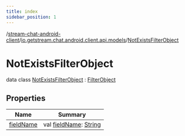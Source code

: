 ```yaml
---
title: index
sidebar_position: 1
---
```

/[stream-chat-android-client](../../index.md)/[io.getstream.chat.android.client.api.models](../index.md)/[NotExistsFilterObject](index.md)  
  
  
  
# NotExistsFilterObject  
data class [NotExistsFilterObject](index.md) : [FilterObject](../FilterObject/index.md)  
  
## Properties  
  
|  Name |  Summary | 
|---|---|
| <a name="io.getstream.chat.android.client.api.models/NotExistsFilterObject/fieldName/#/PointingToDeclaration/"></a>[fieldName](fieldName.md)| <a name="io.getstream.chat.android.client.api.models/NotExistsFilterObject/fieldName/#/PointingToDeclaration/"></a>val [fieldName](fieldName.md): [String](https://kotlinlang.org/api/latest/jvm/stdlib/kotlin/-string/index.html)|

